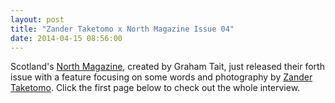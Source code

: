 ```yaml
---
layout: post
title: "Zander Taketomo x North Magazine Issue 04"
date: 2014-04-15 08:56:00
---
```


<p>Scotland&#39;s <a href="http://www.northskatemag.com/">North Magazine</a>, created by Graham Tait, just released their forth issue with a feature focusing on some words and photography by <a href="https://vimeo.com/84338572">Zander Taketomo</a>. Click the first page below to check out the whole interview.</p>

<p><a href="http://gallery.mailchimp.com/87a67f0fc3ef7a494633d9571/files/North_Taketomo.pdf"><img alt="" data-rich-file-id="13" src="http://s3.amazonaws.com/caste-server-production/rich/rich_files/rich_files/13/blog/north-taketomo.jpeg" /></a></p>

<p>&nbsp;</p>

